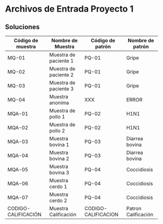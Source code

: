 # Archivos de Entrada Proyecto 1

## Soluciones

| Código de muestra | Nombre de Muestra | Código de patrón | Nombre de patrón |
| --- | --- | --- | --- |
| MQ-01 | Muestra de paciente 1 | PQ-01 | Gripe |
| MQ-02 | Muestra de paciente 2 | PQ-01 | Gripe |
| MQ-03 | Muestra de paciente 3 | PQ-01 | Gripe |
| MQ-04 | Muestra anonima | XXX | ERROR |
| MQA-01 | Muestra de pollo 1 | PQ-02 | H1N1 |
| MQA-02 | Muestra de pollo 2 | PQ-02 | H1N1 |
| MQA-03 | Muestra bovina 1 | PQ-03 | Diarrea bovina |
| MQA-04 | Muestra bovina 2 | PQ-03 | Diarrea bovina |
| MQA-05 | Muestra bovina 3 | PQ-04 | Coccidiosis |
| MQA-06 | Muestra cerdo 1 | PQ-04 | Coccidiosis |
| MQA-07 | Muestra cerdo 2 | PQ-04 | Coccidiosis |
| CODIGO-CALIFICACIÓN | Muestra Calificación | CODIGO-CALIFICACION | Patron Calificación |